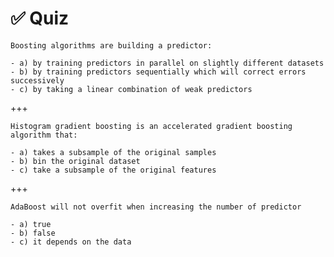 # ✅ Quiz

```{admonition} Question
Boosting algorithms are building a predictor:

- a) by training predictors in parallel on slightly different datasets
- b) by training predictors sequentially which will correct errors successively
- c) by taking a linear combination of weak predictors
```

+++

```{admonition} Question
Histogram gradient boosting is an accelerated gradient boosting algorithm that:

- a) takes a subsample of the original samples
- b) bin the original dataset
- c) take a subsample of the original features
```

+++

```{admonition} Question
AdaBoost will not overfit when increasing the number of predictor

- a) true
- b) false
- c) it depends on the data
```
